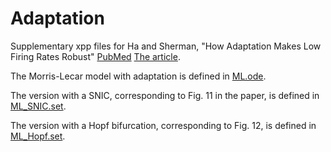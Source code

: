 # Adaptation
Supplementary xpp files for Ha and Sherman, "How Adaptation Makes Low Firing Rates Robust" [PubMed](https://pubmed.ncbi.nlm.nih.gov/28647913) [The article](https://mathematical-neuroscience.springeropen.com/articles/10.1186/s13408-017-0047-3).

The Morris-Lecar model with adaptation is defined in [ML.ode](./ML.ode).

The version with a SNIC, corresponding to Fig. 11 in the paper, is defined in [ML_SNIC.set](./ML_SNIC.set). 

The version with a Hopf bifurcation, corresponding to Fig. 12, is defined in [ML_Hopf.set](./ML_Hopf.set).
